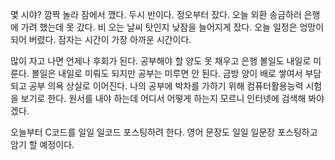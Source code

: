 

몇 시야? 깜짝 놀라 잠에서 깼다. 
두시 반이다. 정오부터 잤다.
오늘 외환 송금하러 은행에 가려 했는데 못 갔다.
비 오는 날씨 탓인지 낮잠을 늘어지게 잤다.
오늘 일정은 엉망이 되어 버렸다.
잠자는 시간이 가장 아까운 시간이다.

많이 자고 나면 언제나 후회가 된다.
공부해야 할 양도 못 채우고 은행 볼일도 내일로 미룬다.
볼일은 내일로 미뤄도 되지만 공부는 미루면 안 된다.
금방 양이 배로 쌓여서 부담 되고
공부 의욕 상실로 이어진다.
나의 공부에 박차를 가하기 위해 컴퓨터활용능력 시험을
보기로 한다. 원서를 내야 하는데 
어디서 어떻게 하는지 모르니 인터넷에 검색해 봐야겠다.

오늘부터 C코드를 일일 일코드 포스팅하려 한다.
영어 문장도 일일 일문장 포스팅하고 암기 할 예정이다.

